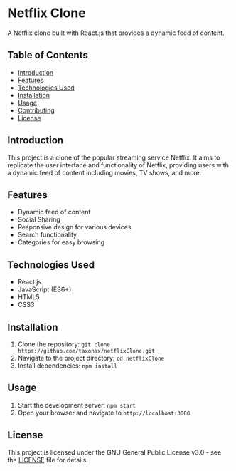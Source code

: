 # Netflix Clone

A Netflix clone built with React.js that provides a dynamic feed of content.

## Table of Contents

- [Introduction](#introduction)
- [Features](#features)
- [Technologies Used](#technologies-used)
- [Installation](#installation)
- [Usage](#usage)
- [Contributing](#contributing)
- [License](#license)

## Introduction

This project is a clone of the popular streaming service Netflix. It aims to replicate the user interface and functionality of Netflix, providing users with a dynamic feed of content including movies, TV shows, and more.

## Features

- Dynamic feed of content
- Social Sharing
- Responsive design for various devices
- Search functionality
- Categories for easy browsing

## Technologies Used

- React.js
- JavaScript (ES6+)
- HTML5
- CSS3

## Installation

1. Clone the repository: `git clone https://github.com/taxonax/netflixClone.git`
2. Navigate to the project directory: `cd netflixClone`
3. Install dependencies: `npm install`

## Usage

1. Start the development server: `npm start`
2. Open your browser and navigate to `http://localhost:3000`


## License

This project is licensed under the GNU General Public License v3.0 - see the [LICENSE](LICENSE) file for details.


